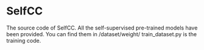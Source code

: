 # SelfCC
The source code of SelfCC.
All the self-supervised pre-trained models have been provided. You can find them in /dataset/weight/
train_dataset.py is the training code.
